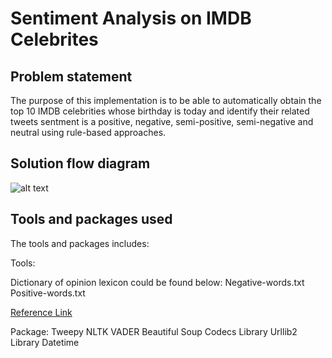 # Sentiment Analysis on IMDB Celebrites
## Problem statement

The purpose of this implementation is to be able to automatically obtain the top 10 IMDB celebrities whose birthday is today and identify their related tweets sentment is a positive, negative, semi-positive, semi-negative and neutral using rule-based approaches.

## Solution flow diagram

![alt text](https://github.com/souyang/sentiment-analysis/blob/master/Sentiment%20Analysis-Flowchart.png)

## Tools and packages used

The tools and packages includes: 

Tools:

Dictionary of opinion lexicon could be found below:
Negative-words.txt
Positive-words.txt

[Reference Link](http://www.cs.uic.edu/~liub/FBS/sentiment-analysis.html)

Package: 
Tweepy
NLTK VADER
Beautiful Soup
Codecs Library
Urllib2 Library
Datetime 

